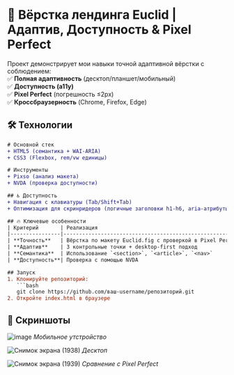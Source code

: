 # 🚀 Вёрстка лендинга Euclid | Адаптив, Доступность & Pixel Perfect

Проект демонстрирует мои навыки точной адаптивной вёрстки с соблюдением:<br/>
✅ **Полная адаптивность** (десктоп/планшет/мобильный) <br/>
✅ **Доступность (a11y)** <br/>
✅ **Pixel Perfect** (погрешность ≤2px)<br>
✅ **Кроссбраузерность** (Chrome, Firefox, Edge)   

## 🛠 Технологии
```diff
# Основной стек
+ HTML5 (семантика + WAI-ARIA)
+ CSS3 (Flexbox, rem/vw единицы)

# Инструменты
+ Pixso (анализ макета)
+ NVDA (проверка доступности)

## ♿ Доступность
+ Навигация с клавиатуры (Tab/Shift+Tab)  
+ Оптимизация для скринридеров (логичные заголовки h1-h6, aria-атрибуты)   

## 🔥 Ключевые особенности
| Критерий       | Реализация                                                                 |
|----------------|---------------------------------------------------------------------------|
| **Точность**   | Вёрстка по макету Euclid.fig с проверкой в Pixel Perfect Plugin           |
| **Адаптив**    | 3 контрольные точки + desktop-first подход                                |
| **Семантика**  | Использование `<section>`, `<article>`, `<nav>`                          |
| **Доступность**| Проверка с помощью NVDA                                           |

## Запуск  
1. Клонируйте репозиторий:  
   ```bash
   git clone https://github.com/ваш-username/репозиторий.git
2. Откройте index.html в браузере
```

## 📸 Скриншоты

![image](https://github.com/user-attachments/assets/a7db28d3-69c4-4c77-bdc3-a9a0c3ccf2a6)
*Мобильное утстройство*

![Снимок экрана (1938)](https://github.com/user-attachments/assets/16e9f02a-5fec-4420-abb3-f9c8e5a80577)
*Десктоп*

![Снимок экрана (1939)](https://github.com/user-attachments/assets/79b5527b-27be-43e7-95ea-4f1d0bb6fb55)
*Сравнение с Pixel Perfect* 
